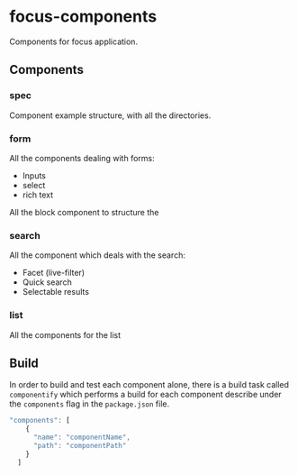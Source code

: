 focus-components
========================

Components for focus application.

## Components

### spec

Component example structure, with all the directories.

### form

All the components dealing with forms:
- Inputs
- select
- rich text

All  the block component to structure the

### search

All the component which deals with the search:
- Facet (live-filter)
- Quick search
- Selectable results

### list

All the components for the list


## Build

In order to build and test each component alone, there is a build task called `componentify` which performs a build for each component describe under the `components` flag in the `package.json` file.

```javascript
"components": [
    {
      "name": "componentName",
      "path": "componentPath"
    }
  ]
```
